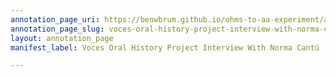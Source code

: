 ```yaml
---
annotation_page_uri: https://benwbrum.github.io/ohms-to-aa-experiment/annotations/voces-oral-history-project-interview-with-norma-cant--canvas-1-subjects.json
annotation_page_slug: voces-oral-history-project-interview-with-norma-cant--canvas-1-subjects
layout: annotation_page
manifest_label: Voces Oral History Project Interview With Norma Cantú

---
```

